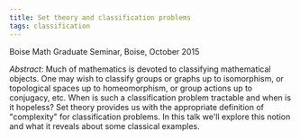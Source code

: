 ```yaml
---
title: Set theory and classification problems
tags: classification
---
```


Boise Math Graduate Seminar, Boise, October 2015<!--more-->

*Abstract*: Much of mathematics is devoted to classifying mathematical objects. One may wish to classify groups or graphs up to isomorphism, or topological spaces up to homeomorphism, or group actions up to conjugacy, etc. When is such a classification problem tractable and when is it hopeless? Set theory provides us with the appropriate definition of "complexity" for classification problems. In this talk we'll explore this notion and what it reveals about some classical examples.
